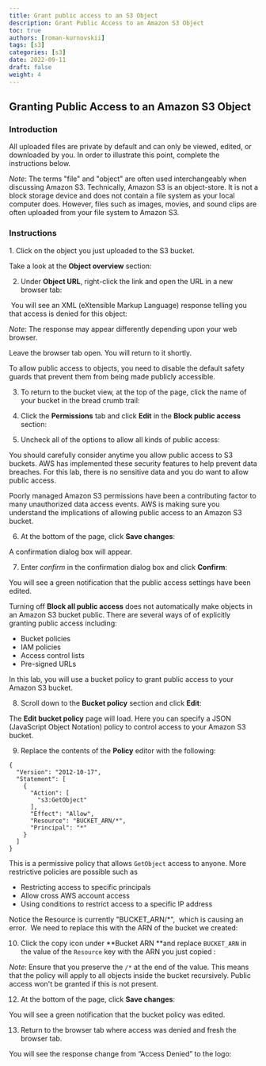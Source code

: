 ```yaml
---
title: Grant public access to an S3 Object
description: Grant Public Access to an Amazon S3 Object
toc: true
authors: [roman-kurnovskii]
tags: [s3]
categories: [s3]
date: 2022-09-11
draft: false
weight: 4
---
```


## Granting Public Access to an Amazon S3 Object

### Introduction

All uploaded files are private by default and can only be viewed, edited, or downloaded by you. In order to illustrate this point, complete the instructions below.

_Note_: The terms "file" and "object" are often used interchangeably when discussing Amazon S3. Technically, Amazon S3 is an object-store. It is not a block storage device and does not contain a file system as your local computer does. However, files such as images, movies, and sound clips are often uploaded from your file system to Amazon S3.

### Instructions

1. Click on the object you just uploaded to the S3 bucket.

Take a look at the **Object overview** section:

2. Under **Object URL**, right-click the link and open the URL in a new browser tab:

 You will see an XML (eXtensible Markup Language) response telling you that access is denied for this object:

_Note_: The response may appear differently depending upon your web browser.

Leave the browser tab open. You will return to it shortly.

To allow public access to objects, you need to disable the default safety guards that prevent them from being made publicly accessible.

3. To return to the bucket view, at the top of the page, click the name of your bucket in the bread crumb trail:

4. Click the **Permissions** tab and click **Edit** in the **Block public access** section:

5. Uncheck all of the options to allow all kinds of public access:

You should carefully consider anytime you allow public access to S3 buckets. AWS has implemented these security features to help prevent data breaches. For this lab, there is no sensitive data and you do want to allow public access.

Poorly managed Amazon S3 permissions have been a contributing factor to many unauthorized data access events. AWS is making sure you understand the implications of allowing public access to an Amazon S3 bucket.

6. At the bottom of the page, click **Save changes**:

A confirmation dialog box will appear.

7. Enter _confirm_ in the confirmation dialog box and click **Confirm**:

You will see a green notification that the public access settings have been edited.

Turning off **Block all public access** does not automatically make objects in an Amazon S3 bucket public. There are several ways of of explicitly granting public access including:

* Bucket policies
* IAM policies
* Access control lists
* Pre-signed URLs

In this lab, you will use a bucket policy to grant public access to your Amazon S3 bucket.

8. Scroll down to the **Bucket policy** section and click **Edit**:

The **Edit bucket policy** page will load. Here you can specify a JSON (JavaScript Object Notation) policy to control access to your Amazon S3 bucket.

9. Replace the contents of the **Policy** editor with the following:

```
{
  "Version": "2012-10-17",
  "Statement": [
    {
      "Action": [
        "s3:GetObject"
      ],
      "Effect": "Allow",
      "Resource": "BUCKET_ARN/*",
      "Principal": "*"
    }
  ]
}
```

This is a permissive policy that allows `GetObject` access to anyone. More restrictive policies are possible such as

* Restricting access to specific principals
* Allow cross AWS account access
* Using conditions to restrict access to a specific IP address

Notice the Resource is currently "BUCKET_ARN/*",  which is causing an error.  We need to replace this with the ARN of the bucket we created:

10. Click the copy icon under **Bucket ARN **and replace `BUCKET_ARN` in the value of the `Resource` key with the ARN you just copied :

_Note_: Ensure that you preserve the `/*` at the end of the value. This means that the policy will apply to all objects inside the bucket recursively. Public access won't be granted if this is not present.

12. At the bottom of the page, click **Save changes**:

You will see a green notification that the bucket policy was edited.

13. Return to the browser tab where access was denied and fresh the browser tab.

You will see the response change from “Access Denied” to the logo: 
